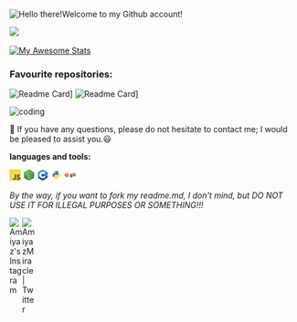 ![Hello there!Welcome to my Github account!](https://user-images.githubusercontent.com/105401901/174060107-7fbcbeb3-d4ac-4fd2-9b2c-0197d80d52e8.png)

![](https://visitor-badge.glitch.me/badge?page_id=AmiiHub.AmiiHub)

[![My Awesome Stats](https://awesome-github-stats.azurewebsites.net/user-stats/AmiiHub?cardType=octocat&theme=merko&showIcons=false)](https://git.io/awesome-stats-card)

### Favourite repositories:
![Readme Card](https://github-readme-stats.vercel.app/api/pin/?username=AmiiHub&repo=PldHacking&theme=merko)]
![Readme Card](https://github-readme-stats.vercel.app/api/pin/?username=AmiiHub&repo=SlickTrapefox&theme=merko)] 
 
![coding](https://user-images.githubusercontent.com/105401901/174279323-3a6f7920-ed87-4eec-b121-d585331b27de.gif)


💬 If you have any questions, please do not hesitate to contact me; I would be pleased to assist you.😃
 
 **languages and tools:**  

<code><img height="20" src="https://raw.githubusercontent.com/github/explore/80688e429a7d4ef2fca1e82350fe8e3517d3494d/topics/javascript/javascript.png"></code>
<code><img height="20" src="https://raw.githubusercontent.com/github/explore/80688e429a7d4ef2fca1e82350fe8e3517d3494d/topics/nodejs/nodejs.png"></code>
<code><img height="20" src="https://raw.githubusercontent.com/github/explore/80688e429a7d4ef2fca1e82350fe8e3517d3494d/topics/cpp/cpp.png"></code>
<code><img height="20" src="https://raw.githubusercontent.com/github/explore/80688e429a7d4ef2fca1e82350fe8e3517d3494d/topics/python/python.png"></code>
<code><img height="20" src="https://raw.githubusercontent.com/github/explore/80688e429a7d4ef2fca1e82350fe8e3517d3494d/topics/git/git.png"></code>


*By the way, if you want to fork my readme.md, I don't mind, but DO NOT USE IT FOR ILLEGAL PURPOSES OR SOMETHING!!!*



<a href="https://www.instagram.com/amiyazofficial/">
  <img align="left" alt="Amiyaz's Instagram" width="22px" src="https://raw.githubusercontent.com/hussainweb/hussainweb/main/icons/instagram.png" />
</a>

<a href="https://twitter.com/AmiyazMiracle">
  <img align="left" alt="AmiyazMiracle | Twitter" width="22px" src="https://raw.githubusercontent.com/peterthehan/peterthehan/master/assets/twitter.svg" />
</a>
